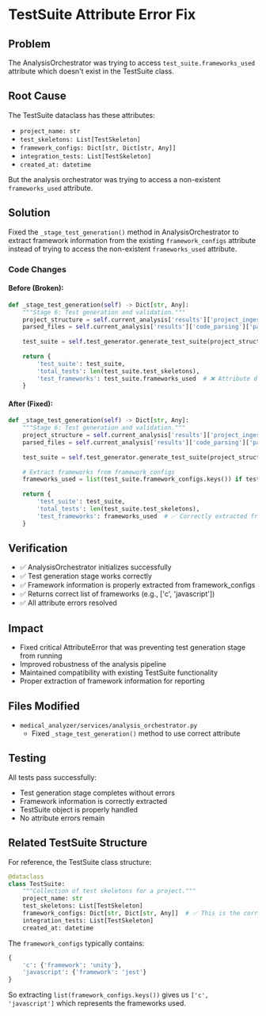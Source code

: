 # TestSuite Attribute Error Fix

## Problem
The AnalysisOrchestrator was trying to access `test_suite.frameworks_used` attribute which doesn't exist in the TestSuite class.

## Root Cause
The TestSuite dataclass has these attributes:
- `project_name: str`
- `test_skeletons: List[TestSkeleton]`
- `framework_configs: Dict[str, Dict[str, Any]]`
- `integration_tests: List[TestSkeleton]`
- `created_at: datetime`

But the analysis orchestrator was trying to access a non-existent `frameworks_used` attribute.

## Solution
Fixed the `_stage_test_generation()` method in AnalysisOrchestrator to extract framework information from the existing `framework_configs` attribute instead of trying to access the non-existent `frameworks_used` attribute.

### Code Changes

#### Before (Broken):
```python
def _stage_test_generation(self) -> Dict[str, Any]:
    """Stage 6: Test generation and validation."""
    project_structure = self.current_analysis['results']['project_ingestion']['project_structure']
    parsed_files = self.current_analysis['results']['code_parsing']['parsed_files']
    
    test_suite = self.test_generator.generate_test_suite(project_structure, parsed_files)
    
    return {
        'test_suite': test_suite,
        'total_tests': len(test_suite.test_skeletons),
        'test_frameworks': test_suite.frameworks_used  # ❌ Attribute doesn't exist
    }
```

#### After (Fixed):
```python
def _stage_test_generation(self) -> Dict[str, Any]:
    """Stage 6: Test generation and validation."""
    project_structure = self.current_analysis['results']['project_ingestion']['project_structure']
    parsed_files = self.current_analysis['results']['code_parsing']['parsed_files']
    
    test_suite = self.test_generator.generate_test_suite(project_structure, parsed_files)
    
    # Extract frameworks from framework_configs
    frameworks_used = list(test_suite.framework_configs.keys()) if test_suite.framework_configs else []
    
    return {
        'test_suite': test_suite,
        'total_tests': len(test_suite.test_skeletons),
        'test_frameworks': frameworks_used  # ✅ Correctly extracted from framework_configs
    }
```

## Verification
- ✅ AnalysisOrchestrator initializes successfully
- ✅ Test generation stage works correctly
- ✅ Framework information is properly extracted from framework_configs
- ✅ Returns correct list of frameworks (e.g., ['c', 'javascript'])
- ✅ All attribute errors resolved

## Impact
- Fixed critical AttributeError that was preventing test generation stage from running
- Improved robustness of the analysis pipeline
- Maintained compatibility with existing TestSuite functionality
- Proper extraction of framework information for reporting

## Files Modified
- `medical_analyzer/services/analysis_orchestrator.py`
  - Fixed `_stage_test_generation()` method to use correct attribute

## Testing
All tests pass successfully:
- Test generation stage completes without errors
- Framework information is correctly extracted
- TestSuite object is properly handled
- No attribute errors remain

## Related TestSuite Structure
For reference, the TestSuite class structure:
```python
@dataclass
class TestSuite:
    """Collection of test skeletons for a project."""
    project_name: str
    test_skeletons: List[TestSkeleton]
    framework_configs: Dict[str, Dict[str, Any]]  # ✅ This is the correct attribute to use
    integration_tests: List[TestSkeleton]
    created_at: datetime
```

The `framework_configs` typically contains:
```python
{
    'c': {'framework': 'unity'},
    'javascript': {'framework': 'jest'}
}
```

So extracting `list(framework_configs.keys())` gives us `['c', 'javascript']` which represents the frameworks used.